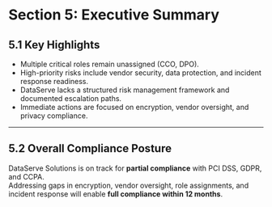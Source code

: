 # Section 5: Executive Summary

## 5.1 Key Highlights

- Multiple critical roles remain unassigned (CCO, DPO).
- High-priority risks include vendor security, data protection, and incident response readiness.
- DataServe lacks a structured risk management framework and documented escalation paths.
- Immediate actions are focused on encryption, vendor oversight, and privacy compliance.

---

## 5.2 Overall Compliance Posture

DataServe Solutions is on track for **partial compliance** with PCI DSS, GDPR, and CCPA.  
Addressing gaps in encryption, vendor oversight, role assignments, and incident response will enable **full compliance within 12 months**.
